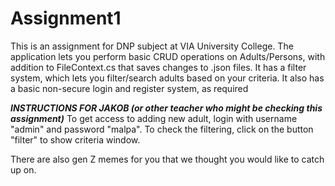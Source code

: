 # Assignment1
This is an assignment for DNP subject at VIA University College.
The application lets you perform basic CRUD operations on Adults/Persons, with addition to FileContext.cs that saves changes to .json files.
It has a filter system, which lets you filter/search adults based on your criteria.
It also has a basic non-secure login and register system, as required

***INSTRUCTIONS FOR JAKOB (or other teacher who might be checking this assignment)***
To get access to adding new adult, login with username "admin" and password "malpa".
To check the filtering, click on the button "filter" to show criteria window.

There are also gen Z memes for you that we thought you would like to catch up on.
